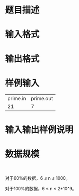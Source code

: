 

# 题目描述



# 输入格式



# 输出格式



# 样例输入


<table width="100%">
<tbody>
<tr>
<td style="font-size:16px;">
prime.in
</td>
<td style="font-size:16px;">
prime.out<br/>
</td>
</tr>
<tr>
<td style="font-size:16px;vertical-align:top;">
21<br/>
</td>
<td style="font-size:16px;vertical-align:top;">
7
</td>
</tr>
</tbody>
</table>

# 输入输出样例说明



# 数据规模


<p>
<br/>
</p>
<p>
对于60%的数据，6 ≤ n ≤ 1000。
</p>
<p>
对于100%的数据，6 ≤ n ≤ 2*10^9。
</p>
<p>
<br/>
</p>
